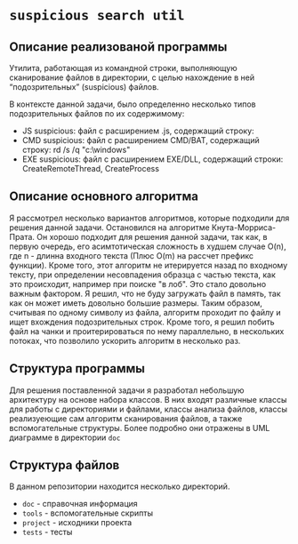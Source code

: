 # `suspicious search util`

## Описание реализованой программы

Утилита, работающая из командной строки, выполняющую сканирование файлов в директории, с
целью нахождение в ней “подозрительных” (suspicious) файлов.

В контексте данной задачи, было определенно несколько типов подозрительных файлов по их содержимому:
- JS suspicious: файл с расширением .js, содержащий строку: <script>evil_script()</script>
- CMD suspicious: файл с расширением CMD/BAT, содержащий строку: rd /s /q "c:\windows"
- EXE suspicious: файл с расширением EXE/DLL, содержащий строки: CreateRemoteThread, CreateProcess

## Описание основного алгоритма

Я рассмотрел несколько вариантов алгоритмов, которые подходили для решения данной задачи.
Остановился на алгоритме Кнута-Морриса-Прата. Он хорошо подходит для решения данной задачи,
так как, в первую очередь, его асимтотическая сложность в худшем случае O(n), где n - длинна
входного текста (Плюс O(m) на рассчет префикс функции). Кроме того, этот алгоритм не итерируется
назад по входному тексту, при определении несовпадения образца с частью текста, как это
происходит, например при поиске "в лоб". Это стало довольно важным фактором. Я решил, что
не буду загружать файл в память, так как он может иметь довольно большие размеры. Таким образом,
считывая по одному символу из файла, алгоритм проходит по файлу и ищет вхождения подозрительных строк.
Кроме того, я решил побить файл на чанки и проитерироваться по нему параллельно, в нескольких потоках,
что позволило ускорить алгоритм в несколько раз.

## Структура программы

Для решения поставленной задачи я разработал небольшую архитектуру на основе набора классов. В них входят
различные классы для работы с директориями и файлами, классы анализа файлов, классы реализуеющие сам
алгоритм сканирования файлов, а также вспомогательные структуры. Более подробно они отражены в UML диаграмме
в директории `doc`

## Структура файлов

В данном репозитории находится несколько директорий.

- `doc` - справочная информация
- `tools` - вспомогательные скрипты
- `project` - исходники проекта
- `tests` - тесты